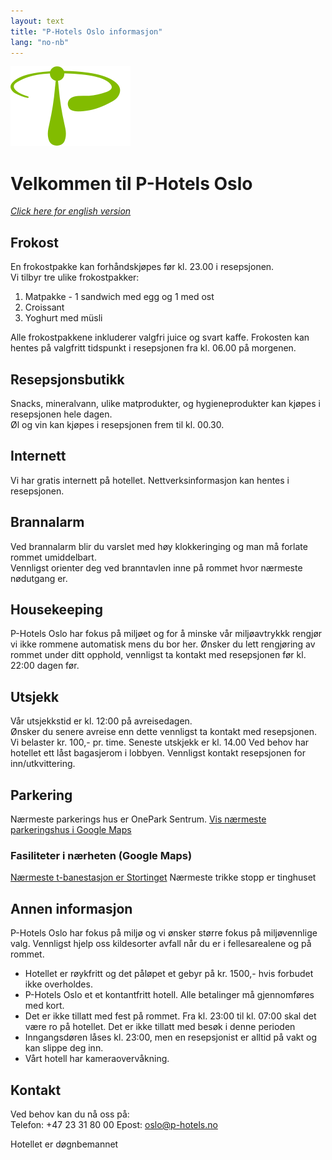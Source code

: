 ```yaml
---
layout: text
title: "P-Hotels Oslo informasjon"
lang: "no-nb"
---
```


![P-Hotels Logo](/assets/images/photels-logo.svg)

# Velkommen til P-Hotels Oslo
*[Click here for english version](/info-oslo-english)*

## Frokost
En frokostpakke kan forhåndskjøpes før kl. 23.00 i resepsjonen.  
Vi tilbyr tre ulike frokostpakker: 

1. Matpakke - 1 sandwich med egg og 1 med ost
2. Croissant
3. Yoghurt med müsli

Alle frokostpakkene inkluderer valgfri juice og svart kaffe.
Frokosten kan hentes på valgfritt tidspunkt i resepsjonen fra kl. 06.00 på morgenen.

## Resepsjonsbutikk
Snacks, mineralvann, ulike matprodukter, og hygieneprodukter kan kjøpes i resepsjonen hele dagen.  
Øl og vin kan kjøpes i resepsjonen frem til kl. 00.30.  

    
## Internett
Vi har gratis internett på hotellet. Nettverksinformasjon kan hentes i resepsjonen. 

## Brannalarm
Ved brannalarm blir du varslet med høy klokkeringing og man må forlate rommet umiddelbart.  
Vennligst orienter deg ved branntavlen inne på rommet hvor nærmeste nødutgang er.  

## Housekeeping
P-Hotels Oslo har fokus på miljøet og for å minske vår miljøavtrykkk rengjør vi ikke rommene automatisk mens du bor her. 
Ønsker du lett rengjøring av rommet under ditt opphold, vennligst ta kontakt med resepsjonen før kl. 22:00 dagen før.

## Utsjekk
Vår utsjekkstid er kl. 12:00 på avreisedagen.  
Ønsker du senere avreise enn dette vennligst ta kontakt med resepsjonen. Vi belaster kr. 100,- pr. time.
Seneste utskjekk er kl. 14.00
Ved behov har hotellet ett låst bagasjerom i lobbyen. Vennligst kontakt resepsjonen for inn/utkvittering.

## Parkering
Nærmeste parkerings hus er OnePark Sentrum. 
[Vis nærmeste parkeringshus i Google Maps](https://maps.app.goo.gl/3h7B4CF1D79N3BiR9)

### Fasiliteter i nærheten (Google Maps)  
[Nærmeste t-banestasjon er Stortinget](https://maps.app.goo.gl/UZbKeo2PUJJxSxtH8) 
Nærmeste trikke stopp er tinghuset

## Annen informasjon
P-Hotels Oslo har fokus på miljø og vi ønsker større fokus på miljøvennlige valg. 
Vennligst hjelp oss kildesorter avfall når du er i fellesarealene og på rommet.

- Hotellet er røykfritt og det påløpet et gebyr på kr. 1500,- hvis forbudet ikke overholdes.  
- P-Hotels Oslo et et kontantfritt hotell. Alle betalinger må gjennomføres med kort.  
- Det er ikke tillatt med fest på rommet. Fra kl. 23:00 til kl. 07:00 skal det være ro på hotellet. Det er ikke tillatt med besøk i denne perioden
- Inngangsdøren låses kl. 23:00, men en resepsjonist er alltid på vakt og kan slippe deg inn.  
- Vårt hotell har kameraovervåkning.

## Kontakt

Ved behov kan du nå oss på:  
Telefon: +47 23 31 80 00
Epost: [oslo@p-hotels.no](mailto:oslo@p-hotels.no)

Hotellet er døgnbemannet
